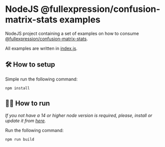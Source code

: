 # NodeJS @fullexpression/confusion-matrix-stats examples

NodeJS project containing a set of examples on how to consume [@fullexpression/confusion-matrix-stats](https://github.com/FullExpression/confusion-matrix-stats).

All examples are written in [index.js](./index.js).

## 🛠️ How to setup

Simple run the following command:

`npm install`


## 👩‍💻 How to run

*If you not have a 14 or higher node version is required, please, install or update it from [here](https://nodejs.org/en/).*

Run the following command:

`npm run build`

